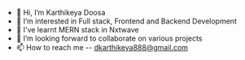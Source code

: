 - 👋 Hi, I’m Karthikeya Doosa
- 👀 I’m interested in Full stack, Frontend and Backend Development
- 🌱 I've learnt MERN stack in Nxtwave
- 💞️ I’m looking forward to collaborate on various projects
- 📫 How to reach me -- dkarthikeya888@gmail.com

<!---
Karthikeya-88/Karthikeya-88 is a ✨ special ✨ repository because its `README.md` (this file) appears on your GitHub profile.
You can click the Preview link to take a look at your changes.
--->
